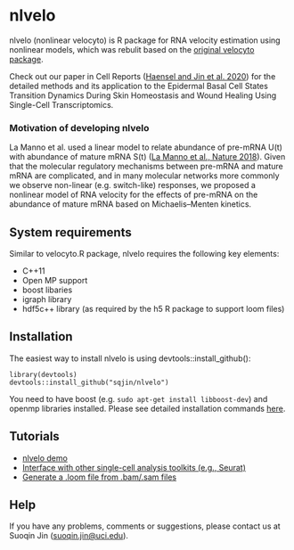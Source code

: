 # nlvelo

nlvelo (nonlinear velocyto) is R package for RNA velocity estimation using nonlinear models, which was rebulit based on the [original velocyto package](https://github.com/velocyto-team/velocyto.R).  

Check out our paper in Cell Reports ([Haensel and Jin et al. 2020](https://doi.org/10.1016/j.celrep.2020.02.091)) for the detailed methods and its application to the Epidermal Basal Cell States Transition Dynamics During Skin Homeostasis and Wound Healing Using Single-Cell Transcriptomics. 

### Motivation of developing nlvelo
La Manno et al. used a linear model to relate abundance of pre-mRNA U(t) with abundance of mature mRNA S(t) ([La Manno et al., Nature 2018](https://www.nature.com/articles/s41586-018-0414-6)).  Given that the molecular regulatory mechanisms between pre-mRNA and mature mRNA are complicated, and in many molecular networks more commonly we observe non-linear (e.g. switch-like) responses, we proposed a nonlinear model of RNA velocity for the effects of pre-mRNA on the abundance of mature mRNA based on Michaelis–Menten kinetics. 


## System requirements
Similar to velocyto.R package, nlvelo requires the following key elements:
* C++11
* Open MP support
* boost libaries
* igraph library
* hdf5c++ library (as required by the h5 R package to support loom files)

## Installation
The easiest way to install nlvelo is using devtools::install_github():
```
library(devtools)
devtools::install_github("sqjin/nlvelo")
```
You need to have boost (e.g. `sudo apt-get install libboost-dev`) and openmp libraries installed. Please see detailed installation commands [here](https://github.com/velocyto-team/velocyto.R/blob/master/dockers/debian9/Dockerfile). 

## Tutorials
- [nlvelo demo](https://htmlpreview.github.io/?https://github.com/sqjin/nlvelo/blob/master/tutorial/nlvelo-demo.html)
- [Interface with other single-cell analysis toolkits (e.g., Seurat)](https://htmlpreview.github.io/?https://github.com/sqjin/nlvelo/blob/master/tutorial/Interface_with_other_single-cell_analysis_toolkits.html)
- [Generate a .loom file from .bam/.sam files](http://velocyto.org/velocyto.py/tutorial/cli.html)

## Help
If you have any problems, comments or suggestions, please contact us at Suoqin Jin (suoqin.jin@uci.edu). 
